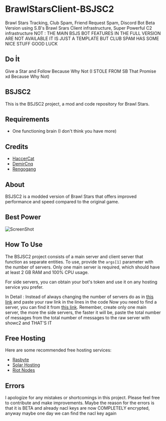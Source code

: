 # BrawlStarsClient-BSJSC2
Brawl Stars Tracking, Club Spam, Friend Request Spam, Discord Bot Beta Version using S.B's Brawl Srars Client infrastructure, Super Powerful C2 infrastructure  NOT : THE MAIN BSJS BOT FEATURES IN THE FULL VERSION ARE NOT AVAILABLE IT IS JUST A TEMPLATE BUT CLUB SPAM HAS SOME NICE STUFF GOOD LUCK

## Do İt
Give a Star and Follow Because Why Not (I STOLE FROM SB That Promise xd Because Why Not) 

## BSJSC2

This is the BSJSC2 project, a mod and code repository for Brawl Stars.

## Requirements
- One functioning brain (I don't think you have more)

## Credits
- [HaccerCat](https://github.com/HaccerCat/BrawlStars-Client)
- [DemirCnq](https://github.com/DemirCnq/brawl-stars-client-bot)
- [Rengogang](https://github.com/renogang1/brawl-stars-client-modjs)

## About
BSJSC2 is a modded version of Brawl Stars that offers improved performance and speed compared to the original game.

## Best Power
![ScreenShot](https://cdn.discordapp.com/attachments/1087430093242114069/1105685026152140840/Screenshot_20230228-003815_Brawl_Stars.png)

## How To Use
The BSJSC2 project consists of a main server and client server that function as separate entities. To use, provide the `args[1]` parameter with the number of servers. Only one main server is required, which should have at least 2 GB RAM and 100% CPU usage.

For side servers, you can obtain your bot's token and use it on any hosting service you prefer.

In Detail : Instead of always changing the number of servers do as in [this link](https://raw.githubusercontent.com/AreYouMehmetEfeisModder/bsjssay-degeri/main/x.txt) and paste your raw link in the lines in the code 
Now you need to find a server, you can find it from [this link](https://panel.rasbyte.net).
Remember, create only one main server, the more the side servers, the faster it will be, paste the total number of messages from the total number of messages to the raw server with showc2 and THAT'S IT


## Free Hosting
Here are some recommended free hosting services:
- [Rasbyte](https://panel.rasbyte.net)
- [Solar Hosting](https://account.solarhosting.cc/)
- [Riot Nodes](https://dash.riotnodes.co.uk/)


## Errors
I apologize for any mistakes or shortcomings in this project. Please feel free to contribute and make improvements.
Maybe the reason for the errors is that it is BETA and already nacl keys are now COMPLETELY encrypted, anyway maybe one day we can find the nacl key again

